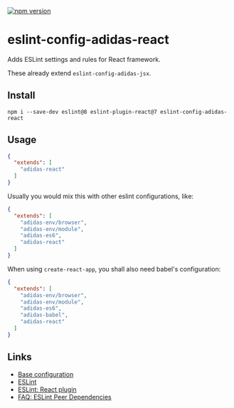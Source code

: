 [![npm version](https://badge.fury.io/js/eslint-config-adidas-react.svg)](https://npmjs.com/package/eslint-config-adidas-react)

# eslint-config-adidas-react

Adds ESLint settings and rules for React framework.

These already extend `eslint-config-adidas-jsx`.

## Install

```
npm i --save-dev eslint@8 eslint-plugin-react@7 eslint-config-adidas-react
```

## Usage

```json
{
  "extends": [
    "adidas-react"
  ]
}
```

Usually you would mix this with other eslint configurations, like:

```json
{
  "extends": [
    "adidas-env/browser",
    "adidas-env/module",
    "adidas-es6",
    "adidas-react"
  ]
}
```

When using `create-react-app`, you shall also need babel's configuration:

```json
{
  "extends": [
    "adidas-env/browser",
    "adidas-env/module",
    "adidas-es6",
    "adidas-babel",
    "adidas-react"
  ]
}
```

## Links

- [Base configuration](https://tools.adidas-group.com/bitbucket/projects/BWRNPM/repos/pea-linter-configs/browse/packages/eslint-config-es5)
- [ESLint](https://eslint.org/)
- [ESLint: React plugin](https://github.com/yannickcr/eslint-plugin-react)
- [FAQ: ESLint Peer Dependencies](../../CHANGELOG.md#ESLint-Peer-Dependencies)
